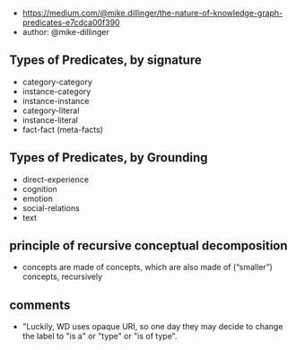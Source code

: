 
- https://medium.com/@mike.dillinger/the-nature-of-knowledge-graph-predicates-e7cdca00f390
- author: @mike-dillinger


## Types of Predicates, by signature

- category-category
- instance-category
- instance-instance
- category-literal
- instance-literal
- fact-fact (meta-facts)

## Types of Predicates, by Grounding

- direct-experience
- cognition
- emotion
- social-relations
- text

## principle of recursive conceptual decomposition

- concepts are made of concepts, which are also made of (“smaller”) concepts, recursively

## comments

- "Luckily, WD uses opaque URI, so one day they may decide to change the label to "is a" or "type" or "is of type".